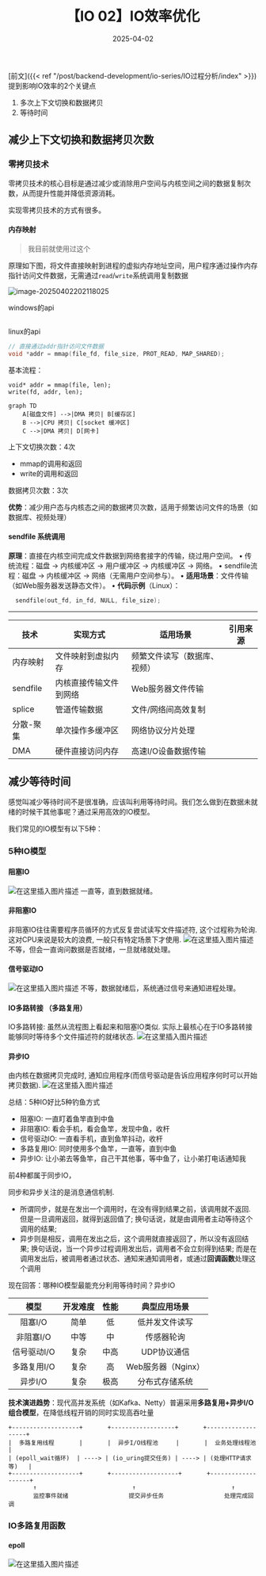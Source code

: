 ﻿---
title: 【IO 02】IO效率优化
description: IO效率优化
date: 2025-04-02
slug: io_optimization
categories:
    - 后端开发
tags:
    - IO
---





[前文]({{< ref "/post/backend-development/io-series/IO过程分析/index" >}})提到影响IO效率的2个关键点

1. 多次上下文切换和数据拷贝
2. 等待时间



## 减少上下文切换和数据拷贝次数



### 零拷贝技术

零拷贝技术的核心目标是通过减少或消除用户空间与内核空间之间的数据复制次数，从而提升性能并降低资源消耗。

实现零拷贝技术的方式有很多。



#### 内存映射

> 我目前就使用过这个

原理如下图，将文件直接映射到进程的虚拟内存地址空间，用户程序通过操作内存指针访问文件数据，无需通过`read`/`write`系统调用复制数据

![image-20250402202118025](image/image-20250402202118025.png)

windows的api

```

```

linux的api

```c
// 直接通过addr指针访问文件数据
void *addr = mmap(file_fd, file_size, PROT_READ, MAP_SHARED);
```



基本流程：

```
void* addr = mmap(file, len);
write(fd, addr, len);
```



```mermaid
graph TD
    A[磁盘文件] -->|DMA 拷贝| B[缓存区]
    B -->|CPU 拷贝| C[socket 缓冲区]
    C -->|DMA 拷贝| D[网卡]
```



上下文切换次数：4次

- mmap的调用和返回
- write的调用和返回

数据拷贝次数：3次



**优势**：减少用户态与内核态之间的数据拷贝次数，适用于频繁访问文件的场景（如数据库、视频处理）





#### sendfile 系统调用

 **原理**：直接在内核空间完成文件数据到网络套接字的传输，绕过用户空间。
  • 传统流程：磁盘 → 内核缓冲区 → 用户缓冲区 → 内核缓冲区 → 网络。
  • sendfile流程：磁盘 → 内核缓冲区 → 网络（无需用户空间参与）。
• **适用场景**：文件传输（如Web服务器发送静态文件）。
• **代码示例**（Linux）：

```c
  sendfile(out_fd, in_fd, NULL, file_size);
```

---







| 技术      | 实现方式               | 适用场景                     | 引用来源 |
| --------- | ---------------------- | ---------------------------- | -------- |
| 内存映射  | 文件映射到虚拟内存     | 频繁文件读写（数据库、视频） |          |
| sendfile  | 内核直接传输文件到网络 | Web服务器文件传输            |          |
| splice    | 管道传输数据           | 文件/网络间高效复制          |          |
| 分散-聚集 | 单次操作多缓冲区       | 网络协议分片处理             |          |
| DMA       | 硬件直接访问内存       | 高速I/O设备数据传输          |          |





## 减少等待时间

感觉叫减少等待时间不是很准确，应该叫利用等待时间。我们怎么做到在数据未就绪的时候干其他事呢？通过采用高效的IO模型。

我们常见的IO模型有以下5种：



### 5种IO模型

#### 阻塞IO
![在这里插入图片描述](image/d64703dc7e204e7784905198a8cb5f7a.png)
一直等，直到数据就绪。
#### 非阻塞IO

非阻塞IO往往需要程序员循环的方式反复尝试读写文件描述符, 这个过程称为轮询. 这对CPU来说是较大的浪费, 一般只有特定场景下才使用.
![在这里插入图片描述](image/95e2198630f845b88abb77f9ae9dfa72.png)
不等，但会一直询问数据是否就绪，一旦就绪就处理。

#### 信号驱动IO
![在这里插入图片描述](image/0f71b8c818854affa576dcb489787cd9.png)
不等，数据就绪后，系统通过信号来通知进程处理。


#### IO多路转接 （多路复用）
IO多路转接: 虽然从流程图上看起来和阻塞IO类似. 实际上最核心在于IO多路转接能够同时等待多个文件描述符的就绪状态.
![在这里插入图片描述](image/38c9874a858d4701b53ee36dcb7d100d.png)

#### 异步IO
 由内核在数据拷贝完成时, 通知应用程序(而信号驱动是告诉应用程序何时可以开始拷贝数据).
![在这里插入图片描述](image/cce6fdfa8d9340348343a61921248167.png)

总结：5种IO好比5种钓鱼方式

- 阻塞IO: 一直盯着鱼竿直到中鱼
- 非阻塞IO: 看会手机，看会鱼竿，发现中鱼，收杆
- 信号驱动IO:  一直看手机，直到鱼竿抖动，收杆
- 多路复用IO: 同时使用多个鱼竿，一直等，直到中鱼
- 异步IO: 让小弟去等鱼竿，自己干其他事，等中鱼了，让小弟打电话通知我

前4种都属于同步IO，

同步和异步关注的是消息通信机制.
- 所谓同步，就是在发出一个调用时，在没有得到结果之前，该调用就不返回. 但是一旦调用返回，就得到返回值了; 换句话说，就是由调用者主动等待这个调用的结果;
- 异步则是相反，调用在发出之后，这个调用就直接返回了，所以没有返回结果; 换句话说，当一个异步过程调用发出后，调用者不会立刻得到结果; 而是在调用发出后，被调用者通过状态、通知来通知调用者，或通过**回调函数**处理这个调用



现在回答：哪种IO模型最能充分利用等待时间？异步IO

|    模型     | 开发难度 | 性能 |    典型应用场景    |
| :---------: | :------: | :--: | :----------------: |
|   阻塞I/O   |   简单   |  低  |   低并发文件读写   |
|  非阻塞I/O  |   中等   |  中  |     传感器轮询     |
| 信号驱动I/O |   复杂   | 中高 |    UDP协议通信     |
| 多路复用I/O |   复杂   |  高  | Web服务器（Nginx） |
|   异步I/O   |   复杂   | 极高 |   分布式存储系统   |

**技术演进趋势**：现代高并发系统（如Kafka、Netty）普遍采用**多路复用+异步I/O组合模型**，在降低线程开销的同时实现高吞吐量

```
+-------------------+       +------------------+       +-------------------+
|  多路复用线程       |       |  异步I/O线程池     |       |  业务处理线程池    |
| (epoll_wait循环)  | ----> | (io_uring提交任务) | ----> | (处理HTTP请求等)   |
+-------------------+       +-------------------+       +-------------------+
       ↑                           ↑                           ↑
       监控事件就绪                 提交异步任务                 处理完成回调
```



### IO多路复用函数



#### epoll

![在这里插入图片描述](image/942b31f58aba4fd08fd5f5333bc6fb7e.png)

